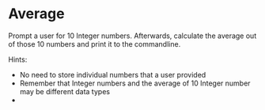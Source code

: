 # Average

Prompt a user for 10 Integer numbers. Afterwards, calculate the average out of those 10 numbers and print it to the commandline.

Hints:
- No need to store individual numbers that a user provided
- Remember that Integer numbers and the average of 10 Integer number may be different data types
- 

